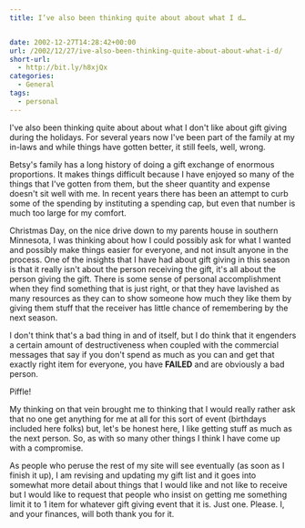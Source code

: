 ```yaml
---
title: I’ve also been thinking quite about about what I d…


date: 2002-12-27T14:28:42+00:00
url: /2002/12/27/ive-also-been-thinking-quite-about-about-what-i-d/
short-url:
  - http://bit.ly/h8xjQx
categories:
  - General
tags:
  - personal
---
```

I've also been thinking quite about about what I don't like about gift giving during the holidays. For several years now I've been part of the family at my in-laws and while things have gotten better, it still feels, well, wrong.

Betsy's family has a long history of doing a gift exchange of enormous proportions. It makes things difficult because I have enjoyed so many of the things that I've gotten from them, but the sheer quantity and expense doesn't sit well with me. In recent years there has been an attempt to curb some of the spending by instituting a spending cap, but even that number is much too large for my comfort.

Christmas Day, on the nice drive down to my parents house in southern Minnesota, I was thinking about how I could possibly ask for what I wanted and possibly make things easier for everyone, and not insult anyone in the process. One of the insights that I have had about gift giving in this season is that it really isn't about the person receiving the gift, it's all about the person giving the gift. There is some sense of personal accomplishment when they find something that is just right, or that they have lavished as many resources as they can to show someone how much they like them by giving them stuff that the receiver has little chance of remembering by the next season.

I don't think that's a bad thing in and of itself, but I do think that it engenders a certain amount of destructiveness when coupled with the commercial messages that say if you don't spend as much as you can and get that exactly right item for everyone, you have **FAILED** and are obviously a bad person.

Piffle!

My thinking on that vein brought me to thinking that I would really rather ask that no one get anything for me at all for this sort of event (birthdays included here folks) but, let's be honest here, I like getting stuff as much as the next person. So, as with so many other things I think I have come up with a compromise.

As people who peruse the rest of my site will see eventually (as soon as I finish it up), I am revising and updating my gift list and it goes into somewhat more detail about things that I would like and not like to receive but I would like to request that people who insist on getting me something limit it to 1 item for whatever gift giving event that it is. Just one. Please. I, and your finances, will both thank you for it.